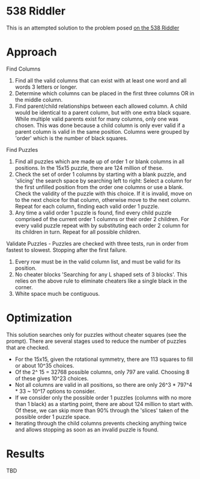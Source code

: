 # 538 Riddler 

This is an attempted solution to the problem posed [on the 538 Riddler](https://fivethirtyeight.com/features/how-many-crossword-puzzles-can-you-make/)

# Approach

Find Columns
1. Find all the valid columns that can exist with at least one word and all words 3 letters or longer. 
2. Determine which columns can be placed in the first three columns OR in the middle column. 
3. Find parent/child relationships between each allowed column. A child would be identical to a parent column, but with one extra black square. While multiple valid parents exist for many columns, only one was chosen. This was done because a child column is only ever valid if a parent column is valid in the same position. Columns were grouped by 'order' which is the number of black squares. 

Find Puzzles
1. Find all puzzles which are made up of order 1 or blank columns in all positions. In the 15x15 puzzle, there are 124 million of these. 
2. Check the set of order 1 columns by starting with a blank puzzle, and 'slicing' the search space by searching left to right: Select a column for the first unfilled position from the order one columns or use a blank. Check the validity of the puzzle with this choice. If it is invalid, move on to the next choice for that column, otherwise move to the next column. Repeat for each column, finding each valid order 1 puzzle. 
3. Any time a valid order 1 puzzle is found, find every child puzzle comprised of the current order 1 columns or their order 2 children. For every valid puzzle repeat with by substituting each order 2 column for its children in turn. Repeat for all possible children.

Validate Puzzles - Puzzles are checked with three tests, run in order from fastest to slowest. Stopping after the first failure. 
1. Every row must be in the valid column list, and must be valid for its position. 
2. No cheater blocks 'Searching for any L shaped sets of 3 blocks'. This relies on the above rule to eliminate cheaters like a single black in the corner. 
3. White space much be contiguous. 

# Optimization

This solution searches only for puzzles without cheater squares (see the prompt). There are several stages used to reduce the number of puzzles that are checked. 
* For the 15x15, given the rotational symmetry, there are 113 squares to fill or about 10^35 choices. 
* Of the 2^ 15 = 32768 possible columns, only 797 are valid. Choosing 8 of these gives 10^23 choices.
* Not all columns are valid in all positions, so there are only 26^3 * 797^4 * 33 ~ 10^17 options to consider. 
* If we consider only the possible order 1 puzzles (columns with no more than 1 black) as a starting point, there are about 124 million to start with. Of these, we can skip more than 90% through the 'slices' taken of the possible order 1 puzzle space. 
* Iterating through the child columns prevents checking anything twice and allows stopping as soon as an invalid puzzle is found.

# Results 
TBD
